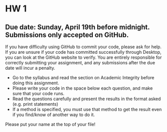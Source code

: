# HW 1

## Due date: Sunday, April 19th before midnight. Submissions only accepted on GitHub.

If you have difficulty using GitHub to commit your code, please ask for help. If you are unsure if your code has committed successfully through Desktop, you can look at the GitHub website to verify. You are entirely responsible for correctly submitting your assignment, and any submissions after the due date will incur a penalty.

  - Go to the syllabus and read the section on Academic Integrity before doing this assignment.
  - Please write your code in the space below each question, and make sure that your code runs.
  - Read the questions carefully and present the results in the format asked (e.g. print statements)
  - If a method is specified, you must use that method to get the result even if you find/know of another way to do it.

Please put your name at the top of your file!  